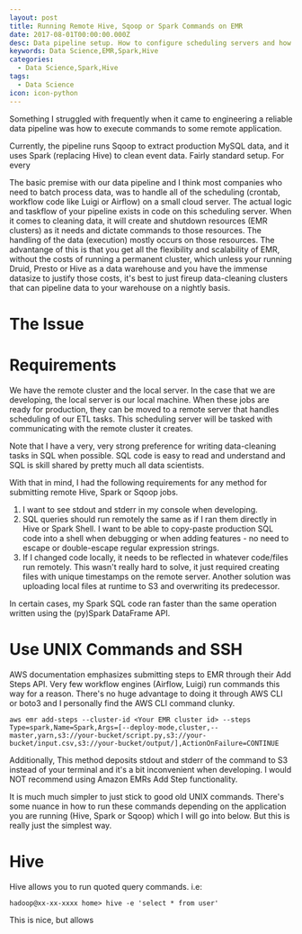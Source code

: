 ```yaml
---
layout: post
title: Running Remote Hive, Sqoop or Spark Commands on EMR
date: 2017-08-01T00:00:00.000Z
desc: Data pipeline setup. How to configure scheduling servers and how to run remote commands.
keywords: Data Science,EMR,Spark,Hive
categories:
  - Data Science,Spark,Hive
tags:
  - Data Science
icon: icon-python
---
```


Something I struggled with frequently when it came to engineering a reliable data pipeline was how to 
execute commands to some remote application. 

Currently, the pipeline runs Sqoop to extract production MySQL
data, and it uses Spark (replacing Hive) to clean event data. Fairly standard setup. For every 


The basic premise with our data pipeline and I think most companies who need to batch process data, was
to handle all of the scheduling (crontab, workflow code like Luigi or Airflow) on a small cloud server. The
actual logic and taskflow of your pipeline exists in code on this scheduling server. When it comes to
cleaning data, it will create and shutdown resources (EMR clusters) as it needs and dictate commands 
to those resources. The handling of the data (execution) mostly occurs on those resources. The 
advantange of this is that
you get all the flexibility and scalability of EMR, without the costs of running a permanent cluster, which
unless your running Druid, Presto or Hive as a data warehouse and you have the immense datasize to 
justify those costs, it's best to just fireup data-cleaning clusters that can pipeline data to your 
warehouse on a nightly basis.


# The Issue



# Requirements
We have the remote cluster and the local server. In the case that we are developing, the local server is our local machine. When these
jobs are ready for production, they can be moved to a remote server that handles scheduling of our ETL tasks. This scheduling server
will be tasked with communicating with the remote cluster it creates.

Note that I have a very, very strong preference for writing data-cleaning tasks in SQL when possible. SQL code is easy to read and understand
and SQL is skill shared by pretty much all data scientists.


With that in mind, I had the following requirements for any method for submitting remote Hive, Spark or Sqoop jobs.
1. I want to see stdout and stderr in my console when developing.
2. SQL queries should run remotely the same as if I ran them directly in Hive or Spark Shell. I want to be able to copy-paste production 
SQL code into a shell when debugging or when adding features - no need to escape or double-escape regular expression strings.
3. If I changed code locally, it needs to be reflected in whatever code/files run remotely. This wasn't really hard to solve, it just 
required creating files with unique timestamps on the remote server. Another solution was uploading local files at runtime to S3 and 
overwriting its predecessor.

In certain cases, my Spark SQL code ran faster than the same operation written using the (py)Spark DataFrame API.

# Use UNIX Commands and SSH

AWS documentation emphasizes submitting steps to EMR through their Add Steps API. Very few workflow engines (Airflow, Luigi) run commands 
this way for a reason. There's no huge advantage to doing it through AWS CLI or boto3 and I personally find the AWS CLI command clunky.
```
aws emr add-steps --cluster-id <Your EMR cluster id> --steps Type=spark,Name=Spark,Args=[--deploy-mode,cluster,--master,yarn,s3://your-bucket/script.py,s3://your-bucket/input.csv,s3://your-bucket/output/],ActionOnFailure=CONTINUE
```

Additionally, This method deposits stdout and stderr of the command to S3 instead of your terminal and it's a bit inconvenient when
developing. I would NOT recommend using Amazon EMRs Add Step functionality.

It is much much simpler to just stick to good old UNIX commands. There's some nuance in how to run these commands depending on the 
application you are running (Hive, Spark or Sqoop) which I will go into below. But this is really just the simplest way.

# Hive
Hive allows you to run quoted query commands. i.e:

```
hadoop@xx-xx-xxxx home> hive -e 'select * from user'
````

This is nice, but allows


